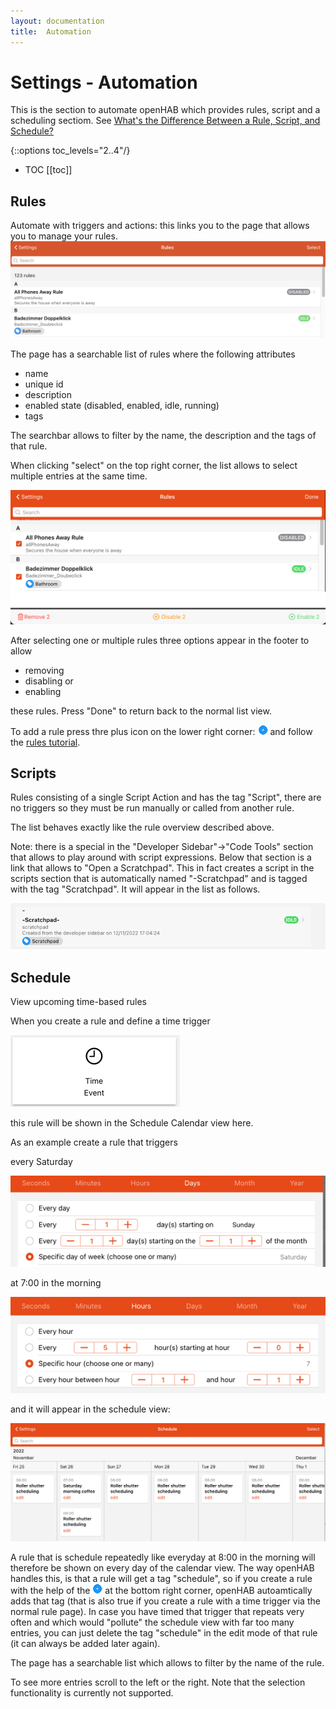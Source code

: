 ```yaml
---
layout: documentation
title:  Automation
---
```


# Settings - Automation

This is the section to automate openHAB which provides rules, script and a scheduling sectiom.
See [What's the Difference Between a Rule, Script, and Schedule?](/docs/tutorial/rules_introduction.html#what-s-the-difference-between-a-rule-script-and-schedule)

{::options toc_levels="2..4"/}

- TOC
  [[toc]]

## Rules

Automate with triggers and actions: this links you to the page that allows you to manage your rules.
![rules-overview](images/rules-overview.png)

The page has a searchable list of rules where the following attributes

- name
- unique id
- description
- enabled state (disabled, enabled, idle, running)
- tags

The searchbar allows to filter by the name, the description and the tags of that rule.

When clicking "select" on the top right corner, the list allows to select multiple entries at the same time.

![rules-selection](images/rules-selection.png)

After selecting one or multiple rules three options appear in the footer to allow

- removing
- disabling or
- enabling

these rules.
Press "Done" to return back to the normal list view.

To add a rule press thre plus icon on the lower right corner: ![add rule](images/plus.png) and follow the [rules tutorial](/docs/tutorial/rules_basic.html#create-the-rule).

## Scripts

Rules consisting of a single Script Action and has the tag "Script", there are no triggers so they must be run manually or called from another rule.

The list behaves exactly like the rule overview described above.

Note: there is a special in the "Developer Sidebar"->"Code Tools" section that allows to play around with script expressions.
Below that section is a link that allows to "Open a Scratchpad".
This in fact creates a script in the scripts section that is automatically named "-Scratchpad" and is tagged with the tag "Scratchpad".
It will appear in the list as follows.

![scratchpad](images/scratchpad.png)

## Schedule

View upcoming time-based rules

When you create a rule and define a time trigger

![timer-trigger](images/timer-trigger.png)

this rule will be shown in the Schedule Calendar view here.

As an example create a rule that triggers

every Saturday

![cron-saturday](images/cron-saturday.png)

at 7:00 in the morning

![cron-seven](images/cron-seven.png)

and it will appear in the schedule view:

![saturday-morning-rule](images/saturday-rule-schedule.png)

A rule that is schedule repeatedly like everyday at 8:00 in the morning will therefore be shown on every day of the calendar view.
The way openHAB handles this, is that a rule will get a tag "schedule", so if you create a rule with the help of the ![add scheduke](images/plus.png) at the bottom right corner, openHAB autoamtically adds that tag (that is also true if you create a rule with a time trigger via the normal rule page).
In case you have timed that trigger that repeats very often and which would "pollute" the schedule view with far too many entries, you can just delete the tag "schedule" in the edit mode of that rule (it can always be added later again).

The page has a searchable list which allows to filter by the name of the rule.

To see more entries scroll to the left or the right.
Note that the selection functionality is currently not supported.
